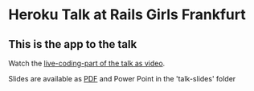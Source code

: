 # Heroku Talk at Rails Girls Frankfurt

## This is the app to the talk

Watch the [live-coding-part of the talk as video](https://vdi-schuelerforum.wistia.com/medias/6b6xne4bdx).

Slides are available as [PDF](talk-slides/rails-girls-heroku-talk.pdf) and Power Point in the 'talk-slides' folder
